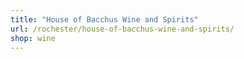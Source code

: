 ```yaml
---
title: "House of Bacchus Wine and Spirits"
url: /rochester/house-of-bacchus-wine-and-spirits/
shop: wine
---
```

